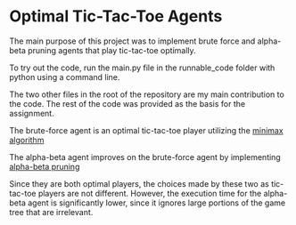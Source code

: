 # Optimal Tic-Tac-Toe Agents

The main purpose of this project was to implement brute force and alpha-beta pruning agents that play tic-tac-toe optimally.

To try out the code, run the main.py file in the runnable_code folder with python using a command line.

The two other files in the root of the repository are my main contribution to the code. The rest of the code was provided as the basis for the assignment.

The brute-force agent is an optimal tic-tac-toe player utilizing the [minimax algorithm](https://en.wikipedia.org/wiki/Minimax)

The alpha-beta agent improves on the brute-force agent by implementing [alpha-beta pruning](https://en.wikipedia.org/wiki/Alpha%E2%80%93beta_pruning)

Since they are both optimal players, the choices made by these two as tic-tac-toe players are not different. However, the execution time for the alpha-beta agent is significantly lower, since it ignores large portions of the game tree that are irrelevant.
